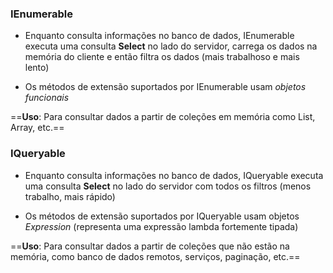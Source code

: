 ### IEnumerable

- Enquanto consulta informações no banco de dados, IEnumerable executa uma consulta **Select** no lado do servidor, carrega os dados na memória do cliente e então filtra os dados (mais trabalhoso e mais lento)

- Os métodos de extensão suportados por IEnumerable usam *objetos funcionais*

==**Uso**: Para consultar dados a partir de coleções em memória como List, Array, etc.==

### IQueryable

- Enquanto consulta informações no banco de dados, IQueryable executa uma consulta **Select** no lado do servidor com todos os filtros (menos trabalho, mais rápido)

- Os métodos de extensão suportados por IQueryable usam objetos *Expression* (representa uma expressão lambda fortemente tipada)

==**Uso**: Para consultar dados a partir de coleções que não estão na memória, como banco de dados remotos, serviços, paginação, etc.==
